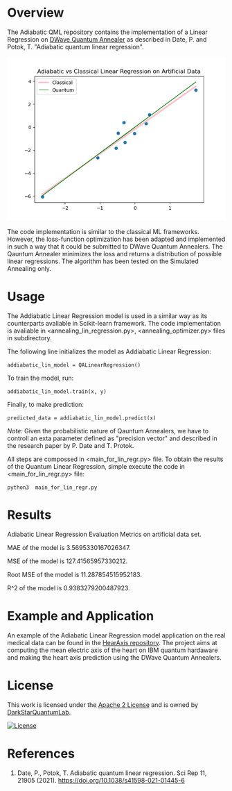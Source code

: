 # Overview

The Adiabatic QML repository contains the implementation of a Linear Regression on [DWave Quantum Annealer](https://github.com/dwavesystems) as described in Date, P. and Potok, T. "Adiabatic quantum linear regression". 

![](results/artificial_data.png)


The code implementation is similar to the classical ML frameworks. However, the loss-function optimization has been adapted and implemented in such a way that it could be submitted to DWave Quantum Annealers. The Qauntum Annealer minimizes the loss and returns a distribution of possible linear regressions. The algorithm has been tested on the Simulated Annealing only.

# Usage

The Addiabatic Linear Regression model is used in a similar way as its counterparts avaliable in Scikit-learn framework. The code implementation is avaliable in <annealing_lin_regression.py>, <annealing_optimizer.py> files in <linear> subdirectory.

The following line initializes the model as Addiabatic Linear Regression:

    addiabatic_lin_model = QALinearRegression()

To train the model, run:

    addiabatic_lin_model.train(x, y)

Finally, to make prediction:

    predicted_data = addiabatic_lin_model.predict(x)

*Note:* Given the probabilistic nature of Qauntum Annealers, we have to controll an exta parameter defined as "precision vector" and described in the research paper by P. Date and T. Protok. 

All steps are compossed in <main_for_lin_regr.py> file. To obtain the results of the Quantum Linear Regression, simple execute the code in <main_for_lin_regr.py> file:

    python3  main_for_lin_regr.py

# Results 

Adiabatic Linear Regression Evaluation Metrics on artificial data set.
    
MAE of the model is 3.5695330167026347.
    
MSE of the model is 127.41565957330212.
    
Root MSE of the model is 11.287854515952183.
    
R^2 of the model is 0.9383279200487923.

# Example and Application

An example of the Adiabatic Linear Regression model application on the real medical data can be found in the [HearAxis repository](https://github.com/elenasuraeva/HeartAxis). The project aims at computing the mean electric axis of the heart on IBM quantum hardaware and making the heart axis prediction using the DWave Quantum Annealers. 

# License
This work is licensed under the [Apache 2 License](https://www.apache.org/licenses/LICENSE-2.0) and is owned by [DarkStarQuantumLab](https://github.com/DarkStarQuantumLab). 

[![License](https://img.shields.io/badge/License-Apache_2.0-blue.svg)](https://opensource.org/licenses/Apache-2.0)

# References
1. Date, P., Potok, T. Adiabatic quantum linear regression. Sci Rep 11, 21905 (2021). https://doi.org/10.1038/s41598-021-01445-6
